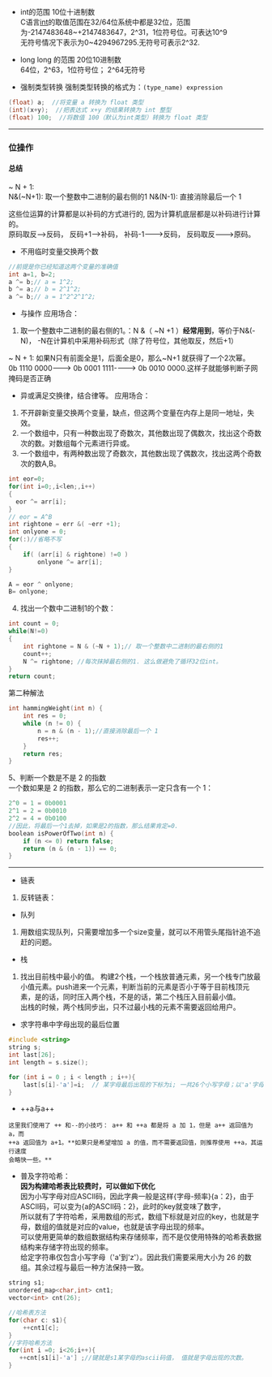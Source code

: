 * int的范围 10位十进制数  
C语言[int](https://blog.csdn.net/weixin_30508241/article/details/99494703?spm=1001.2101.3001.6661.1&utm_medium=distribute.pc_relevant_t0.none-task-blog-2%7Edefault%7ECTRLIST%7ERate-1.pc_relevant_antiscanv2&depth_1-utm_source=distribute.pc_relevant_t0.none-task-blog-2%7Edefault%7ECTRLIST%7ERate-1.pc_relevant_antiscanv2&utm_relevant_index=1)的取值范围在32/64位系统中都是32位，范围为-2147483648~+2147483647，2^31，1位符号位。可表达10^9  
无符号情况下表示为0~4294967295.无符号可表示2^32.

* long long 的范围 20位10进制数  
64位，2^63，1位符号位； 2^64无符号

* 强制类型转换
强制类型转换的格式为：`(type_name) expression`  
```cpp
(float) a;  //将变量 a 转换为 float 类型
(int)(x+y);  //把表达式 x+y 的结果转换为 int 整型
(float) 100;  //将数值 100（默认为int类型）转换为 float 类型
```

-------------------------------------------
### 位操作

#### 总结
~ N + 1:  
N&(~N+1):   取一个整数中二进制的最右侧的1
N&(N-1):    直接消除最后一个 1

这些位运算的计算都是以补码的方式进行的, 因为计算机底层都是以补码进行计算的。  
原码取反-->反码， 反码+1-->补码， 补码-1--->反码， 反码取反--->原码。  

* 不用临时变量交换两个数
```cpp
//前提是你已经知道这两个变量的准确值
int a=1, b=2;
a ^= b;// a = 1^2;
b ^= a;// b = 2^1^2;
a ^= b;// a = 1^2^2^1^2;
```

* 与操作
应用场合：
1. 取一个整数中二进制的最右侧的1。：N &（ ~N +1 ）**经常用到**，等价于N&(-N)， -N在计算机中采用补码形式（除了符号位，其他取反，然后+1）
 
 ~ N + 1: 如果N只有前面全是1，后面全是0，那么~N+1 就获得了一个2次幂。  
 0b 1110 0000---> 0b 0001 1111---->  0b 0010 0000.这样子就能够判断子网掩码是否正确
 
* 异或满足交换律，结合律等。 
应用场合： 
1. 不开辟新变量交换两个变量，缺点，但这两个变量在内存上是同一地址，失效。
2. 一个数组中，只有一种数出现了奇数次，其他数出现了偶数次，找出这个奇数次的数。对数组每个元素进行异或。
3. 一个数组中，有两种数出现了奇数次，其他数出现了偶数次，找出这两个奇数次的数A,B。   
```CPP
int eor=0;
for(int i=0;,i<len;,i++)
{
  eor ^= arr[i];
}
// eor = A^B
int rightone = err &( ~err +1);
int onlyone = 0;
for(:)//省略不写
{
    if( (arr[i] & rightone) !=0 )
        onlyone ^= arr[i];
}

A = eor ^ onlyone;
B= onlyone;
```
4. 找出一个数中二进制1的个数：
```cpp
int count = 0;
while(N!=0)
{
    int rightone = N & (~N + 1);// 取一个整数中二进制的最右侧的1
    count++;
    N ^= rightone; //每次抹掉最右侧的1. 这么做避免了循环32位int。
}
return count;
```
第二种解法
```cpp
int hammingWeight(int n) {
    int res = 0;
    while (n != 0) {
        n = n & (n - 1);//直接消除最后一个 1
        res++;
    }
    return res;
}
```
5、判断一个数是不是 2 的指数  
一个数如果是 2 的指数，那么它的二进制表示一定只含有一个 1：  
```CPP
2^0 = 1 = 0b0001
2^1 = 2 = 0b0010
2^2 = 4 = 0b0100
//因此，将最后一个1去掉，如果是2的指数，那么结果肯定=0.
boolean isPowerOfTwo(int n) {
    if (n <= 0) return false;
    return (n & (n - 1)) == 0;
}
```



-------------------------------------
* 链表
1. 反转链表：

* 队列
1. 用数组实现队列，只需要增加多一个size变量，就可以不用管头尾指针追不追赶的问题。

* 栈
1. 找出目前栈中最小的值。 构建2个栈，一个栈放普通元素，另一个栈专门放最小值元素。push进来一个元素，判断当前的元素是否小于等于目前栈顶元素，是的话，同时压入两个栈，不是的话，第二个栈压入目前最小值。  
出栈的时候，两个栈同步出，只不过最小栈的元素不需要返回给用户。


* 求字符串中字母出现的最后位置
```cpp
#include <string>
string s;
int last[26];
int length = s.size();

for (int i = 0 ; i < length ; i++){
    last[s[i]-'a']=i;  // 某字母最后出现的下标为i; 一共26个小写字母；以'a'字母为0；当前字母s[i]在last的位置为:s[i]-'a'
}
```

* ++a与a++
```
这里我们使用了 ++ 和--的小技巧： a++ 和 ++a 都是将 a 加 1，但是 a++ 返回值为 a，而
++a 返回值为 a+1。**如果只是希望增加 a 的值，而不需要返回值，则推荐使用 ++a，其运行速度
会略快一些。**
```

* 普及字符哈希：  
**因为构建哈希表比较费时，可以做如下优化**  
因为小写字母对应ASCII码，因此字典一般是这样{字母-频率}{a：2}，由于ASCII码，可以变为{a的ASCII码：2}，此时的key就变味了数字，  
所以就有了字符哈希，采用数组的形式，数组下标就是对应的key，也就是字母，数组的值就是对应的value，也就是该字母出现的频率。  
可以使用更简单的数组数据结构来存储频率，而不是仅使用特殊的哈希表数据结构来存储字符出现的频率。  
给定字符串仅包含小写字母（'a'到'z'）。因此我们需要采用大小为 26 的数组。其余过程与最后一种方法保持一致。  
```cpp
string s1;
unordered_map<char,int> cnt1;
vector<int> cnt(26);

//哈希表方法
for(char c: s1){
    ++cnt1[c];
}
//字符哈希方法
for(int i =0; i<26;i++){
   ++cnt[s1[i]-'a'] ;//键就是s1某字母的ascii码值， 值就是字母出现的次数。
}
```



